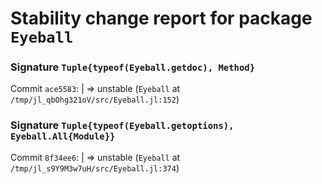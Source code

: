 # Stability change report for package `Eyeball`

### Signature `Tuple{typeof(Eyeball.getdoc), Method}`

Commit `ace5583`: | => unstable (`Eyeball` at `/tmp/jl_qbOhg321oV/src/Eyeball.jl:152`)  

### Signature `Tuple{typeof(Eyeball.getoptions), Eyeball.All{Module}}`

Commit `8f34ee6`: | => unstable (`Eyeball` at `/tmp/jl_s9Y9M3w7uH/src/Eyeball.jl:374`)  

